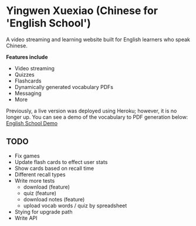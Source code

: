 # Yingwen Xuexiao (Chinese for 'English School')

A video streaming and learning website built for English learners who speak Chinese.

**Features include**

- Video streaming
- Quizzes
- Flashcards
- Dynamically generated vocabulary PDFs
- Messaging
- More

Previously, a live version was deployed using Heroku; however, it is no longer up.
You can see a demo of the vocabulary to PDF generation below:
[English School Demo](https://www.youtube.com/watch?v=xc1yrcUR7s8&ab_channel=JoshLee)

## TODO

- Fix games
- Update flash cards to effect user stats
- Show cards based on recall time
- Different recall types
- Write more tests
  - download (feature)
  - quiz (feature)
  - download notes (feature)
  - upload vocab words / quiz by spreadsheet
- Stying for upgrade path
- Write API
